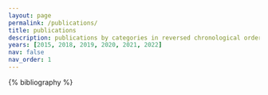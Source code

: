 ```yaml
---
layout: page
permalink: /publications/
title: publications
description: publications by categories in reversed chronological order. generated by jekyll-scholar.
years: [2015, 2018, 2019, 2020, 2021, 2022]
nav: false
nav_order: 1
---
```


<!-- _pages/publications.md -->
<div class="publications">

{% bibliography %}

</div>
